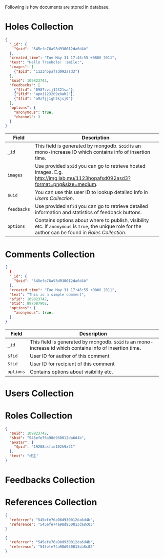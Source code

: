 Following is how documents are stored in database.

# Holes Collection
```json
{
  "_id": {
    "$oid": "545efe76a98d930012da6d4b"
  },
  "created_time": "Tue May 31 17:46:55 +0800 2011",
  "text": "Hello Treehole! :smile:",
  "images": [
    {"$pid": "1123hopafsd092asd3"}
  ],
  "$uid": 109823742,
  "feedbacks": [
    {"$fid": "0987zvij12321sa"},
    {"$fid": "apoi123209z8ah2"},
    {"$fid": "a9x7jj1gh2kjsj0"}
  ],
  "options": {
    "anonymous": true,
    "channel": 3
  }
}
```
| Field       | Description |
| ----------- | ----------- |
| `_id`       | This field is generated by mongodb. `$oid` is an mono-increase ID which contains info of insertion time. |
| `images`    | Use provided `$pid` you can go to retrieve hosted images. E.g. <http://img.lab.mu/1123hopafsd092asd3?format=png&size=medium>. |
| `$uid`      | You can use this user ID to lookup detailed info in *Users Collection*. |
| `feedbacks` | Use provided `$fid` you can go to retrieve detailed information and statistics of feedback buttons. |
| `options`   | Contains options about where to publish, visibility etc. If `anonymous` is `true`, the unique role for the author can be found in *Roles Collection*. |

# Comments Collection
``` json
{
  {
  "_id": {
    "$oid": "545efe76a98d930012da6d4b"
  },
  "created_time": "Tue May 31 17:46:55 +0800 2011",
  "text": "This is a simple comment",
  "$fid": 109823742,
  "$tid": 897087902,
  "options": {
    "anonymous": true,
  }
}
```
| Field       | Description |
| ----------- | ----------- |
| `_id`       | This field is generated by mongodb. `$oid` is an mono-increase id which contains info of insertion time. |
| `$fid`      | User ID for author of this comment |
| `$tid`      | User ID for recipient of this comment |
| `options`   | Contains options about visibility etc. |

# Users Collection

# Roles Collection
```json
{
  "$uid": 109823742,
  "$hid": "545efe76a98d930012da6d4b",
  "avatar": {
    "$pid": "19208asfio102h9x21"
  },
  "text": "楼主"
}
```

# Feedbacks Collection

# References Collection
```json
{
  "referrer": "545efe76a98d930012da6d4b",
  "reference": "545efe74a98d930013da8c03"
}
```
```json
{
  "referrer": "545efe76a98d930012da6d4b",
  "reference": "545efe74a98d930013da8c02"
}
```
